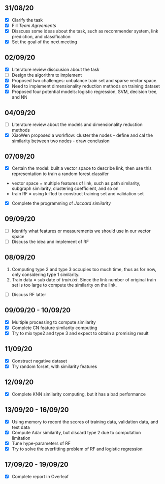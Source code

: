 ## 31/08/20
- [x] Clarify the task
- [x] Fill *Team Agreements*
- [x] Disscuss some ideas about the task, such as recommender system, link prediction, and classification
- [x] Set the goal of the next meeting

## 02/09/20
- [x] Literature review disccusion about the task
- [ ] Design the algorithm to implement
- [x] Proposed two challenges: unbalance train set and sparse vector space.
- [x] Need to implement dimensionality reduction methods on training dataset
- [x] Proposed four potential models: logistic regression, SVM, decision tree, and NN

## 04/09/20
- [ ] Literature review about the models and dimensionality reduction methods
- [x] XiaoWen proposed a workflow: cluster the nodes - define and cal the similarity between two nodes - draw conclusion

## 07/09/20
- [x] Certain the model: built a vector space to describe link, then use this representation to train a random forest classifer
+ vector space = multiple features of link, such as path similarity, subgraph similarity, clustering coefficient, and so on
+ train RF = using k-flod to construct training set and validation set
- [x] Complete the programming of *Jaccard similarity*

## 09/09/20
- [ ] Identify what features or measurements we should use in our vector space
- [ ] Discuss the idea and implement of RF

## 08/09/20
1. Computing type 2 and type 3 occupies too much time, thus as for now, only considering type 1 similarity.
2. Train data = sub date of *train.txt*. Since the link number of original train set is too large to compute the similarity on the link.
- [ ] Discuss RF latter

## 09/09/20 - 10/09/20
- [x] Multiple processing to compute similarity
- [x] Complete CN feature similarity computing
- [x] Try to mix type2 and type 3 and expect to obtain a promising result

## 11/09/20
- [x] Construct negative dataset
- [x] Try random forset, with similarity features

## 12/09/20
- [x] Complete KNN similarity computing, but it has a bad performance

## 13/09/20 - 16/09/20
- [x] Using memory to record the scores of training data, validation data, and test data
- [x] Compute Adar similarity, but discard type 2 due to computation limitation
- [x] Tune hype-parameters of RF
- [x] Try to solve the overfitting problem of RF and logistic regression

## 17/09/20 - 19/09/20
- [x] Complete report in Overleaf
